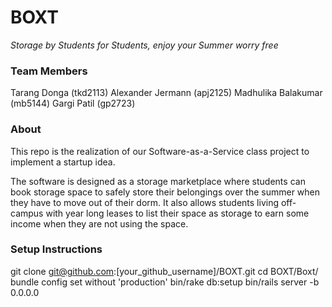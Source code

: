 # BOXT
*Storage by Students for Students, enjoy your Summer worry free*

### Team Members
Tarang Donga (tkd2113)
Alexander Jermann (apj2125)
Madhulika Balakumar (mb5144)
Gargi Patil (gp2723)

### About
This repo is the realization of our Software-as-a-Service class project to implement a startup idea. 

The software is designed as a storage marketplace where students can book storage space to safely store their belongings over the summer when they have to move out of their dorm. It also allows students living off-campus with year long leases to list their space as storage to earn some income when they are not using the space. 

### Setup Instructions
git clone git@github.com:[your_github_username]/BOXT.git
cd BOXT/Boxt/
bundle config set without 'production'
bin/rake db:setup
bin/rails server -b 0.0.0.0
